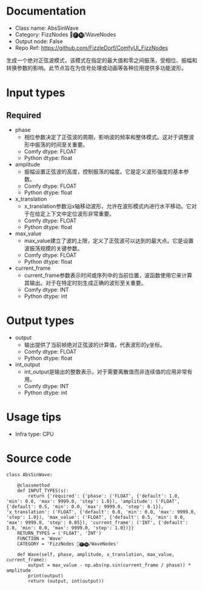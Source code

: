 # Documentation
- Class name: AbsSinWave
- Category: FizzNodes 📅🅕🅝/WaveNodes
- Output node: False
- Repo Ref: https://github.com/FizzleDorf/ComfyUI_FizzNodes

生成一个绝对正弦波模式，该模式在指定的最大值和零之间振荡，受相位、振幅和转换参数的影响。此节点旨在为信号处理或动画等各种应用提供多功能波形。

# Input types
## Required
- phase
    - 相位参数决定了正弦波的周期，影响波的频率和整体模式。这对于调整波形中振荡的时间至关重要。
    - Comfy dtype: FLOAT
    - Python dtype: float
- amplitude
    - 振幅设置正弦波的高度，控制振荡的幅度。它是定义波形强度的基本参数。
    - Comfy dtype: FLOAT
    - Python dtype: float
- x_translation
    - x_translation参数沿x轴移动波形，允许在波形模式内进行水平移动。它对于在给定上下文中定位波形非常重要。
    - Comfy dtype: FLOAT
    - Python dtype: float
- max_value
    - max_value建立了波的上限，定义了正弦波可以达到的最大点。它是设置波振荡规模的关键参数。
    - Comfy dtype: FLOAT
    - Python dtype: float
- current_frame
    - current_frame参数表示时间或序列中的当前位置，波函数使用它来计算其输出。对于在特定时刻生成正确的波形至关重要。
    - Comfy dtype: INT
    - Python dtype: int

# Output types
- output
    - 输出提供了当前帧绝对正弦波的计算值，代表波形的y坐标。
    - Comfy dtype: FLOAT
    - Python dtype: float
- int_output
    - int_output是输出的整数表示，对于需要离散值而非连续值的应用非常有用。
    - Comfy dtype: INT
    - Python dtype: int

# Usage tips
- Infra type: CPU

# Source code
```
class AbsSinWave:

    @classmethod
    def INPUT_TYPES(s):
        return {'required': {'phase': ('FLOAT', {'default': 1.0, 'min': 0.0, 'max': 9999.0, 'step': 1.0}), 'amplitude': ('FLOAT', {'default': 0.5, 'min': 0.0, 'max': 9999.0, 'step': 0.1}), 'x_translation': ('FLOAT', {'default': 0.0, 'min': 0.0, 'max': 9999.0, 'step': 1.0}), 'max_value': ('FLOAT', {'default': 0.5, 'min': 0.0, 'max': 9999.0, 'step': 0.05}), 'current_frame': ('INT', {'default': 1.0, 'min': 0.0, 'max': 9999.0, 'step': 1.0})}}
    RETURN_TYPES = ('FLOAT', 'INT')
    FUNCTION = 'Wave'
    CATEGORY = 'FizzNodes 📅🅕🅝/WaveNodes'

    def Wave(self, phase, amplitude, x_translation, max_value, current_frame):
        output = max_value - np.abs(np.sin(current_frame / phase)) * amplitude
        print(output)
        return (output, int(output))
```